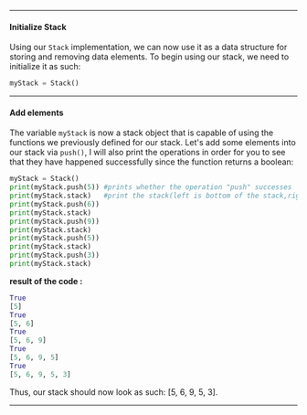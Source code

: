 
 ---

 #### Initialize Stack

 Using our `Stack` implementation, we can now use it as a data structure for storing and removing data elements. To begin using our stack, we need to initialize it as such:

 ```python
 myStack = Stack()
 ```

 ---

 #### Add elements

 The variable `myStack` is now a stack object that is capable of using the functions we previously defined for our stack. Let's add some elements into our stack via `push()`, I will also print the operations in order for you to see that they have happened successfully since the function returns a boolean:

 ```python
 myStack = Stack()
 print(myStack.push(5)) #prints whether the operation "push" successes
 print(myStack.stack)   #print the stack(left is bottom of the stack,right is the top of stack)
 print(myStack.push(6)) 
 print(myStack.stack)
 print(myStack.push(9)) 
 print(myStack.stack)
 print(myStack.push(5)) 
 print(myStack.stack)
 print(myStack.push(3)) 
 print(myStack.stack)
 ```

 **result of the code :**

 ```python
 True
 [5]
 True
 [5, 6]
 True
 [5, 6, 9]
 True
 [5, 6, 9, 5]
 True
 [5, 6, 9, 5, 3]
 ```

 Thus, our stack should now look as such: [5, 6, 9, 5, 3].

 ---

 